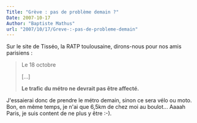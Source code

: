 ```yaml
---
Title: "Grève : pas de problème demain ?"
Date: 2007-10-17
Author: "Baptiste Mathus"
url: "2007/10/17/Greve-:-pas-de-probleme-demain"
---
```




Sur le site de Tisséo, la RATP toulousaine, dirons-nous pour nos amis
parisiens :

> Le 18 octobre
>
> [...]
>
> **Le trafic du métro ne devrait pas être affecté.**

J'essaierai donc de prendre le métro demain, sinon ce sera vélo ou moto.
Bon, en même temps, je n'ai que 6,5km de chez moi au boulot... Aaaah
Paris, je suis content de ne plus y être :-).

